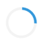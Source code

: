 ```yaml
---
layout: halaman
author: Sabda Literasi
title: Download Ebook
harga: Rp0
description: Koleksi ebook terlengkap! Download gratis novel, komik, buku pelajaran, dan berbagai genre lainnya. Baca online atau offline kapanpun dan dimanapun.
permalink: /download/start
image: https://sabdaliterasi.xyz/media/android-icon-512x512
keyword: [Download Ebook]
---
```

<style>#Download{font-family:Arial,sans-serif;margin:0;padding:0;display:flex;justify-content:center;align-items:center}#Download .container{background:#fff;padding:20px;border-radius:5px;box-shadow:0 2px 4px rgba(0,0,0,.1);text-align:center}#Download h2{font-size:24px;margin-bottom:20px}#Download button{border: none;display:inline-block;padding:10px 20px;background-color:var(--linkC);color:#fff;text-decoration:none;border-radius:4px}#Download button:hover{border-color: var(--themeC);background: var(--themeC);}#loading{display:flex;position:fixed;top:0;left:0;width:100%;height:100%;background:#fff;backdrop-filter:blur(5px);z-index:9999;justify-content:center;align-items:center}.spinner{width:60px;height:60px;border:6px solid #f3f3f3;border-top:6px solid #3498db;border-radius:50%;animation:1s linear infinite spin}@keyframes spin{0%{transform:rotate(0)}100%{transform:rotate(360deg)}}#loading-text{margin-top:20px;font-family:Arial,sans-serif;font-size:20px;color:#fff}#Download .container *{line-height:1.3em;margin:0 0 5px}#Download .container h3{font-size:15px}#Download .container h2{font-size:20px}#Download .container h3.file{color:var(--linkC)}</style>
<div id="loading"> <div class="spinner"></div> </div> <div id="Download"> <div class="container"> <h2>Halo Kawan <span id="username">Loading...</span>!</h2> <br><strong>Silahkan Download Ebooknya</strong> <br><strong><span id="file-title">Loading...</span>.pdf</strong> <br><button id="download-btn">Download</button> </div> </div>
<script src="/wp-content/cdn/g/ajax-jquery/assets/repository/script/download/start/0.2/main.min.js"></script>
